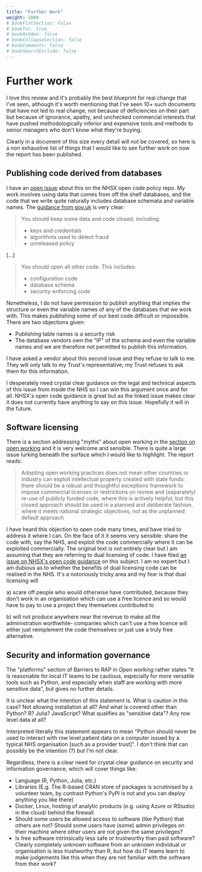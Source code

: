 ```yaml
---
title: "Further Work"
weight: 1000
# bookFlatSection: false
# bookToc: true
# bookHidden: false
# bookCollapseSection: false
# bookComments: false
# bookSearchExclude: false
---
```


# Further work

I love this review and it's probably the best blueprint for real change that I've seen, although it's worth mentioning that I've seen 10+ such documents that have not led to real change, not because of deficiencies on their part but because of ignorance, apathy, and unchecked commercial interests that have pushed methodologically inferior and expensive tools and methods to senior managers who don't know what they're buying.

Clearly in a document of this size every detail will not be covered, so here is a non exhaustive list of things that I would like to see further work on now the report has been published.

## Publishing code derived from databases

I have an [open issue](https://github.com/nhsx/open-source-policy/issues/6) about this on the NHSX open code policy repo. My work involves using data that comes from off the shelf databases, and the code that we write quite naturally includes database schemata and variable names. The [guidance from gov.uk](https://www.gov.uk/government/publications/open-source-guidance/when-code-should-be-open-or-closed) is very clear:

> You should keep some data and code closed, including:
>    * keys and credentials
>    * algorithms used to detect fraud
>    * unreleased policy

[...]

> You should open all other code. This includes:
>    * configuration code
>    * database schema
>    * security-enforcing code

Nonetheless, I do not have permission to publish anything that implies the structure or even the variable names of any of the databases that we work with. This makes publishing some of our best code difficult or impossible. There are two objections given:

* Publishing table names is a security risk
* The database vendors own the "IP" of the schema and even the variable names and we are therefore not permitted to publish this information.

I have asked a vendor about this second issue and they refuse to talk to me. They will only talk to my Trust's representative; my Trust refuses to ask them for this information.

I desperately need crystal clear guidance on the legal and technical aspects of this issue from inside the NHS so I can win this argument once and for all. NHSX's open code guidance is great but as the linked issue makes clear it does not currently have anything to say on this issue. Hopefully it will in the future. 

## Software licensing

There is a section addressing "myths" about open working in the [section on open working](https://www.gov.uk/government/publications/better-broader-safer-using-health-data-for-research-and-analysis/better-broader-safer-using-health-data-for-research-and-analysis#modern-open-working-methods-for-nhs-data-analysis) and it is very welcome and sensible. There is quite a large issue lurking beneath the surface which I would like to highlight. The report reads:

> Adopting open working practices does not mean other countries or industry can exploit intellectual property created with state funds: there should be a robust and thoughtful exceptions framework to impose commercial licenses or restrictions on review and (separately) re-use of publicly funded code, where this is actively helpful; but this closed approach should be used in a planned and deliberate fashion, where it meets national strategic objectives, not as the unplanned default approach

I have heard this objection to open code many times, and have tried to address it where I can. On the face of it it seems very sensible: share the code with, say the NHS, and exploit the code commercially where it can be exploited commercially. The original text is not entirely clear but I am assuming that they are referring to dual licensing of code. I have filed [an issue on NHSX's open code guidance](https://github.com/nhsx/open-source-policy/issues/18) on this subject. I am no expert but I am dubious as to whether the benefits of dual licensing code can be realised in the NHS. It's a notoriously tricky area and my fear is that dual licensing will

a) scare off people who would otherwise have contributed, because they don't work in an organisation which can use a free licence and so would have to pay to use a project they themselves contributed to

b) will not produce anywhere near the revenue to make all the administration worthwhile- companies which can't use a free licence will either just reimplement the code themselves or just use a truly free alternative.

## Security and information governance

The "platforms" section of Barriers to RAP in *Open working* rather states "It is reasonable for local IT teams to be cautious, especially for more versatile tools such as Python, and especially when staff are working with more sensitive data", but gives no further details. 

It is unclear what the intention of this statement is. What is caution in this case? Not allowing installation at all? And what is covered other than Python? R? Julia? JavaScript? What qualifies as "sensitive data"? Any row level data at all?

Interpreted literally this statement appears to mean "Python should never be used to interact with row level patient data on a computer issued by a typical NHS organisation [such as a provider trust]". I don't think that can possibly be the intention (?) but I'm not clear.

Regardless, there is a clear need for crystal clear guidance on security and information governance, which will cover things like:

* Language (R, Python, Julia, etc.)
* Libraries (E.g. The R-based CRAN store of packages is scrutinised by a volunteer team, by contrast Python's PyPI is not and you can deploy anything you like there)
* Docker, Linux, hosting of analytic products (e.g. using Azure or RStudio) in the cloud/ behind the firewall
* Should some users be allowed access to software (like Python) that others are not? Should some users have (some) admin privileges on their machine where other users are not given the same privileges?
* Is free software intrinsically less safe or trustworthy than paid software? Clearly completely unknown software from an unknown individual or organisation is less trustworthy than R, but how do IT teams learn to make judgements like this when they are not familiar with the software from their work?

